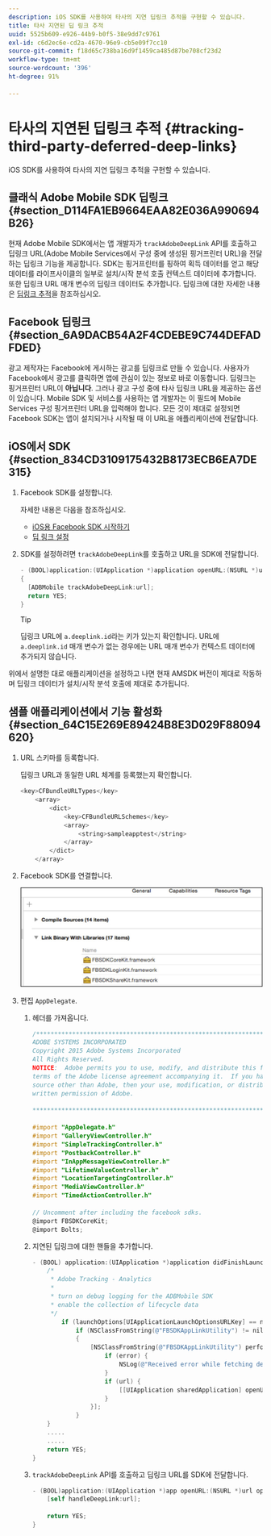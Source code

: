 ```yaml
---
description: iOS SDK를 사용하여 타사의 지연 딥링크 추적을 구현할 수 있습니다.
title: 타사 지연된 딥 링크 추적
uuid: 5525b609-e926-44b9-b0f5-38e9dd7c9761
exl-id: c6d2ec6e-cd2a-4670-96e9-cb5e09f7cc10
source-git-commit: f18d65c738ba16d9f1459ca485d87be708cf23d2
workflow-type: tm+mt
source-wordcount: '396'
ht-degree: 91%

---
```


# 타사의 지연된 딥링크 추적 {#tracking-third-party-deferred-deep-links}

iOS SDK를 사용하여 타사의 지연 딥링크 추적을 구현할 수 있습니다.

## 클래식 Adobe Mobile SDK 딥링크 {#section_D114FA1EB9664EAA82E036A990694B26}

현재 Adobe Mobile SDK에서는 앱 개발자가 `trackAdobeDeepLink` API를 호출하고 딥링크 URL(Adobe Mobile Services에서 구성 중에 생성된 핑거프린터 URL)을 전달하는 딥링크 기능을 제공합니다. SDK는 핑거프린터를 핑하여 획득 데이터를 얻고 해당 데이터를 라이프사이클의 일부로 설치/시작 분석 호출 컨텍스트 데이터에 추가합니다. 또한 딥링크 URL 매개 변수의 딥링크 데이터도 추가합니다. 딥링크에 대한 자세한 내용은 [딥링크 추적](/help/ios/acquisition-main/tracking-deep-links/tracking-deep-links.md)을 참조하십시오.

## Facebook 딥링크 {#section_6A9DACB54A2F4CDEBE9C744DEFADFDED}

광고 제작자는 Facebook에 게시하는 광고를 딥링크로 만들 수 있습니다. 사용자가 Facebook에서 광고를 클릭하면 앱에 관심이 있는 정보로 바로 이동합니다. 딥링크는 핑거프린터 URL이 **아닙니다**. 그러나 광고 구성 중에 타사 딥링크 URL을 제공하는 옵션이 있습니다. Mobile SDK 및 서비스를 사용하는 앱 개발자는 이 필드에 Mobile Services 구성 핑거프린터 URL을 입력해야 합니다. 모든 것이 제대로 설정되면 Facebook SDK는 앱이 설치되거나 시작될 때 이 URL을 애플리케이션에 전달합니다.

## iOS에서 SDK {#section_834CD3109175432B8173ECB6EA7DE315}

1. Facebook SDK를 설정합니다.

   자세한 내용은 다음을 참조하십시오.

   * [iOS용 Facebook SDK 시작하기](https://developers.facebook.com/docs/ios/getting-started)
   * [딥 링크 설정](https://developers.facebook.com/docs/app-ads/deep-linking#os)

1. SDK를 설정하려면 `trackAdobeDeepLink`를 호출하고 URL을 SDK에 전달합니다.

   ```objective-c
   - (BOOL)application:(UIApplication *)application openURL:(NSURL *)url sourceApplication:(NSString *)sourceApplication annotation:(id)annotation 
   { 
     [ADBMobile trackAdobeDeepLink:url]; 
     return YES; 
   }
   ```

   >[!TIP]
   >
   >딥링크 URL에 `a.deeplink.id`라는 키가 있는지 확인합니다. URL에 `a.deeplink.id` 매개 변수가 없는 경우에는 URL 매개 변수가 컨텍스트 데이터에 추가되지 않습니다.

위에서 설명한 대로 애플리케이션을 설정하고 나면 현재 AMSDK 버전이 제대로 작동하며 딥링크 데이터가 설치/시작 분석 호출에 제대로 추가됩니다.

## 샘플 애플리케이션에서 기능 활성화 {#section_64C15E269E89424B8E3D029F88094620}

1. URL 스키마를 등록합니다.

   딥링크 URL과 동일한 URL 체계를 등록했는지 확인합니다.

   ```objective-c
   <key>CFBundleURLTypes</key> 
       <array> 
           <dict> 
               <key>CFBundleURLSchemes</key> 
               <array> 
                   <string>sampleapptest</string> 
               </array> 
           </dict> 
       </array>
   ```

1. Facebook SDK를 연결합니다.

   ![Facebook 자산](assets/link-fb-sdk.jpg)

1. 편집 `AppDelegate`.

   1. 헤더를 가져옵니다.

      ```objective-c
      /************************************************************************* 
      ADOBE SYSTEMS INCORPORATED 
      Copyright 2015 Adobe Systems Incorporated 
      All Rights Reserved. 
      NOTICE:  Adobe permits you to use, modify, and distribute this file in accordance with the 
      terms of the Adobe license agreement accompanying it.  If you have received this file from a 
      source other than Adobe, then your use, modification, or distribution of it requires the prior 
      written permission of Adobe. 
      
      **************************************************************************/ 
      
      #import "AppDelegate.h" 
      #import "GalleryViewController.h" 
      #import "SimpleTrackingController.h" 
      #import "PostbackController.h" 
      #import "InAppMessageViewController.h" 
      #import "LifetimeValueController.h" 
      #import "LocationTargetingController.h" 
      #import "MediaViewController.h" 
      #import "TimedActionController.h"
      
      // Uncomment after including the facebook sdks. 
      @import FBSDKCoreKit; 
      @import Bolts;
      ```

   1. 지연된 딥링크에 대한 핸들을 추가합니다.

      ```objective-c
      - (BOOL) application:(UIApplication *)application didFinishLaunchingWithOptions:(NSDictionary *)launchOptions { 
          /* 
           * Adobe Tracking - Analytics 
           * 
           * turn on debug logging for the ADBMobile SDK 
           * enable the collection of lifecycle data 
           */ 
              if (launchOptions[UIApplicationLaunchOptionsURLKey] == nil) { 
                  if (NSClassFromString(@"FBSDKAppLinkUtility") != nil) 
                  { 
                      [NSClassFromString(@"FBSDKAppLinkUtility") performSelector:@selector(fetchDeferredAppLink:) withObject:^(NSURL *url, NSError *error) { 
                          if (error) { 
                              NSLog(@"Received error while fetching deferred app link %@", error); 
                          } 
                          if (url) { 
                              [[UIApplication sharedApplication] openURL:url]; 
                          } 
                      }]; 
                  } 
          } 
          ..... 
          ..... 
          return YES; 
      }
      ```

   1. `trackAdobeDeepLink` API를 호출하고 딥링크 URL를 SDK에 전달합니다.

      ```objective-c
      - (BOOL)application:(UIApplication *)app openURL:(NSURL *)url options:(NSDictionary<NSString *, id> *)options { 
          [self handleDeepLink:url]; 
      
          return YES; 
      }
      ```
